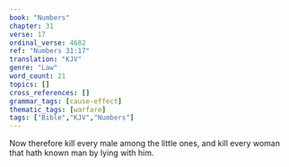 ```yaml
---
book: "Numbers"
chapter: 31
verse: 17
ordinal_verse: 4682
ref: "Numbers 31:17"
translation: "KJV"
genre: "Law"
word_count: 21
topics: []
cross_references: []
grammar_tags: [cause-effect]
thematic_tags: [warfare]
tags: ["Bible","KJV","Numbers"]
---
```

Now therefore kill every male among the little ones, and kill every woman that hath known man by lying with him.
